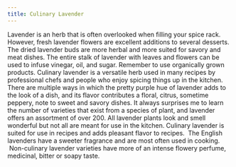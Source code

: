```yaml
---
title: Culinary Lavender
---
```



Lavender is an herb that is often overlooked when filling your spice rack.&nbsp; However, fresh lavender flowers are excellent additions to several desserts.&nbsp; The dried lavender buds are more herbal and more suited for savory and meat dishes. The entire stalk of lavender with leaves and flowers can be used to infuse vinegar, oil, and sugar. Remember to use organically grown products. Culinary lavender is a versatile herb used in many recipes by professional chefs and people who enjoy spicing things up in the kitchen.&nbsp; There are multiple ways in which the pretty purple hue of lavender adds to the look of a dish, and its flavor contributes a floral, citrus, sometime peppery, note to sweet and savory dishes. It always surprises me to learn the number of varieties that exist from a species of plant, and lavender offers an assortment of over 200. All lavender plants look and smell wonderful but not all are meant for use in the kitchen. Culinary lavender is suited for use in recipes and adds pleasant flavor to recipes. &nbsp;The English lavenders have a sweeter fragrance and are most often used in cooking. &nbsp;Non-culinary lavender varieties have more of an intense flowery perfume, medicinal, bitter or soapy taste.